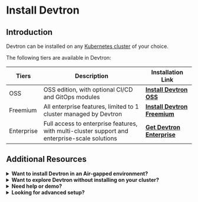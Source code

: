 # Install Devtron

## Introduction

Devtron can be installed on any [Kubernetes cluster](../getting-started/initial-setup.md#create-a-kubernetes-cluster) of your choice.

The following tiers are available in Devtron:

| Tiers      | Description                                                                                   | Installation Link |
|------------|-----------------------------------------------------------------------------------------------|-------------------|
| OSS        | OSS edition, with optional CI/CD and GitOps modules                                           | [**Install Devtron OSS**](../install/devtron-oss.md)           |
| Freemium   | All enterprise features, limited to 1 cluster managed by Devtron                              | [**Install Devtron Freemium**](../install/devtron-freemium.md) |
| Enterprise | Full access to enterprise features, with multi-cluster support and enterprise-scale solutions | [**Get Devtron Enterprise**](https://devtron.ai/contact-sales) |


## Additional Resources

<details>

<summary><strong>Want to install Devtron in an Air-gapped environment?</strong></summary>

See the full guide here: [Install Devtron in Air-gapped Environment](install-devtron-in-airgapped-environment.md)

</details>

<details>

<summary><strong>Want to explore Devtron without installing on your cluster?</strong></summary>

* Try [Devtron Sandbox](https://preview.devtron.ai)
* Try [Devtron Kubernetes Desktop Client](install-devtron-Kubernetes-client.md)

</details>

<details>

<summary><strong>Need help or demo?</strong></summary>

* [Discord community for support](https://discord.gg/jsRG5qx2gp)[![Join Discord](https://img.shields.io/badge/Join%20us%20on-Discord-e01563.svg)](https://discord.gg/jsRG5qx2gp).
* [Book time with our team](https://devtron.ai/demo)

</details>

<details>

<summary><strong>Looking for advanced setup?</strong></summary>

See [Additional Installation Resources](../../reference/README.md) for production infra recommendations, advanced configs, blob storage, air-gapped installs, backup, and more.

</details>